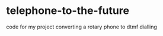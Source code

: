 telephone-to-the-future
=======================

code for my project converting a rotary phone to dtmf dialling
